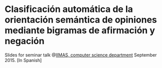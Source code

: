 # Clasificación automática de la orientación semántica de opiniones mediante bigramas de afirmación y negación
Slides for seminar talk @[IIMAS, computer science department](http://www.iimas.unam.mx/en/) September 2015. [In Spanish]
